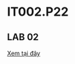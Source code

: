 # IT002.P22

## LAB 02
[Xem tại đây](https://github.com/zr0x8/IT002.P22/tree/main/LAB_02/em_chao_thay_Quy.md)
